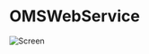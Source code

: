 # OMSWebService
![Screen](https://github.com/StupeniNET/OMSWebService/blob/master/OMSWebService/Screenshots/screen.PNG)
